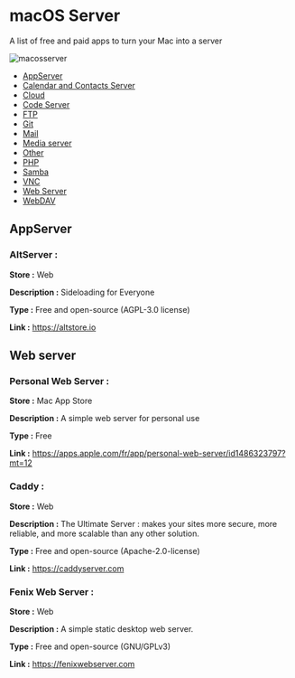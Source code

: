 # macOS Server
A list of free and paid apps to turn your Mac into a server

![macosserver](https://github.com/Enzo-zsh/macos-server/assets/74509560/f3d0f891-4c0b-49b7-b5a7-3708180f8fed)

- [AppServer](#appserver)
- [Calendar and Contacts Server](#calendar-contact-server)
- [Cloud](#cloud)
- [Code Server](#code-server)
- [FTP](#FTP)
- [Git](#git)
- [Mail](#mail)
- [Media server](#media-server)
- [Other](#other)
- [PHP](#PHP)
- [Samba](#HomeKit)
- [VNC](#calendar-contact-server)
- [Web Server](#web-server)
- [WebDAV](#webdav)

## AppServer

### AltServer :

**Store :**  Web

**Description :** Sideloading for Everyone

**Type :** Free and open-source (AGPL-3.0 license)

**Link :** https://altstore.io

## Web server

### Personal Web Server :

**Store :**  Mac App Store

**Description :** A simple web server for personal use

**Type :** Free

**Link :** https://apps.apple.com/fr/app/personal-web-server/id1486323797?mt=12

### Caddy :

**Store :**  Web

**Description :** The Ultimate Server : makes your sites more secure, more reliable, and more scalable than any other solution.

**Type :** Free and open-source (Apache-2.0-license)

**Link :** https://caddyserver.com

### Fenix Web Server :

**Store :**  Web

**Description :** A simple static desktop web server.

**Type :** Free and open-source (GNU/GPLv3)

**Link :** https://fenixwebserver.com


